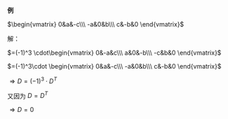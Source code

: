 **例**  
  
$\begin{vmatrix}  
0&a&-c\\\  
-a&0&b\\\  
c&-b&0  
\end{vmatrix}$  
  
解：  
  
$=(-1)^3  
\cdot\begin{vmatrix}  
0&-a&c\\\  
a&0&-b\\\  
-c&b&0  
\end{vmatrix}$  
  
$=(-1)^3\cdot  
\begin{vmatrix}  
0&a&-c\\\  
-a&0&b\\\  
c&-b&0  
\end{vmatrix}$  
  
$\Rightarrow D=(-1)^3\cdot D^T$  
  
又因为 $D=D^T$  
  
$\Rightarrow D=0$  
